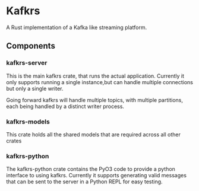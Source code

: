 # Kafkrs

A Rust implementation of a Kafka like streaming platform.

## Components

### kafkrs-server

This is the main kafkrs crate, that runs the actual application. Currently it
only supports running a single instance,but can handle multiple connections but
only a single writer.

Going forward kafkrs will handle multiple topics, with multiple partitions,
each being handled by a distinct writer process.

### kafkrs-models

This crate holds all the shared models that are required across all other crates

### kafkrs-python

The kafkrs-python crate contains the PyO3 code to provide a python interface
to using kafkrs. Currently it supports generating valid messages that can be
sent to the server in a Python REPL for easy testing.

